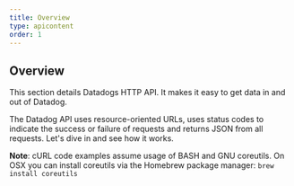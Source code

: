 ```yaml
---
title: Overview
type: apicontent
order: 1
---
```

## Overview
This section details Datadogs HTTP API. It makes it easy to get data in and out of Datadog.

The Datadog API uses resource-oriented URLs, uses status codes to indicate the success or failure of requests and returns JSON from all requests. Let's dive in and see how it works.

**Note**: cURL code examples assume usage of BASH and GNU coreutils. On OSX you can install coreutils via the Homebrew package manager: `brew install coreutils`